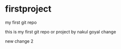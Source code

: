 # firstproject
my first git repo

this is my first git repo or project
by nakul goyal
change

new change 2

